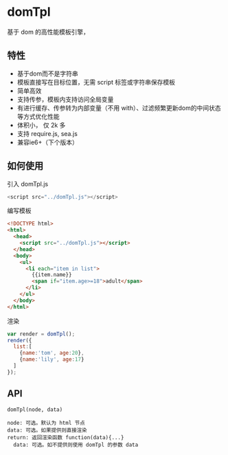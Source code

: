 # domTpl
基于 dom 的高性能模板引擎，

## 特性
* 基于dom而不是字符串
* 模板直接写在目标位置，无需 script 标签或字符串保存模板
* 简单高效
* 支持传参，模板内支持访问全局变量
* 有进行缓存、传参转为内部变量（不用 with）、过滤频繁更新dom的中间状态等方式优化性能
* 体积小， 仅 2k 多
* 支持 require.js, sea.js
* 兼容ie6+（下个版本）

## 如何使用

引入 domTpl.js
```javascript
<script src="../domTpl.js"></script>
```

编写模板
```html
<!DOCTYPE html>
<html>
  <head>
    <script src="../domTpl.js"></script>
  </head>
  <body>
    <ul>
      <li each="item in list">
        {{item.name}}
        <span if="item.age>=18">adult</span>
      </li>
    </ul>
  </body>
</html>
```

渲染
```javascript
var render = domTpl();
render({
  list:[
    {name:'tom', age:20},
    {name:'lily', age:17}
  ]
});
```


## API
```
domTpl(node, data)
```
```
node: 可选。默认为 html 节点
data: 可选。如果提供则直接渲染
return: 返回渲染函数 function(data){...}
  data: 可选。如不提供则使用 domTpl 的参数 data
```
